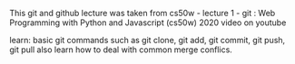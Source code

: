 This git and github lecture was taken from cs50w - lecture 1 - git : Web Programming with Python and Javascript (cs50w) 2020 video on youtube

learn: basic git commands such as 
git clone, git add, git commit, git push, git pull
also learn how to deal with common merge conflics.